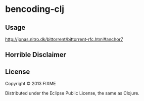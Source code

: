 # bencoding-clj



## Usage


http://jonas.nitro.dk/bittorrent/bittorrent-rfc.html#anchor7

## Horrible Disclaimer



## License

Copyright © 2013 FIXME

Distributed under the Eclipse Public License, the same as Clojure.
